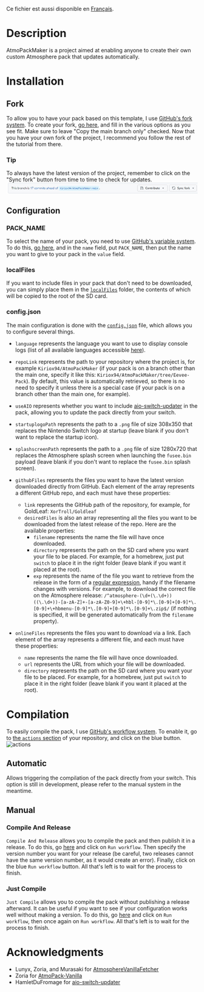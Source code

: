 Ce fichier est aussi disponible en [Français](/readmeFR.md).

# Description
AtmoPackMaker is a project aimed at enabling anyone to create their own custom Atmosphere pack that updates automatically.

# Installation
## Fork
To allow you to have your pack based on this template, I use [GitHub's fork system](https://docs.github.com/en/pull-requests/collaborating-with-pull-requests/working-with-forks/fork-a-repo). To create your fork, [go here](https://github.com/Kiriox94/AtmoPackMaker/fork), and fill in the various options as you see fit. Make sure to leave "Copy the main branch only" checked. Now that you have your own fork of the project, I recommend you follow the rest of the tutorial from there.

### Tip
To always have the latest version of the project, remember to click on the "Sync fork" button from time to time to check for updates.\
![sync_fork_button](/.github/sync_fork_button.png)

## Configuration

### PACK_NAME
To select the name of your pack, you need to use [GitHub's variable system](https://docs.github.com/en/actions/learn-github-actions/variables). To do this, [go here](../../settings/variables/actions/new), and in the `name` field, put `PACK_NAME`, then put the name you want to give to your pack in the `value` field.

### localFiles
If you want to include files in your pack that don't need to be downloaded, you can simply place them in the [`localFiles`](/localFiles) folder, the contents of which will be copied to the root of the SD card.

### config.json
The main configuration is done with the [`config.json`](/config.json) file, which allows you to configure several things.

- `language` represents the language you want to use to display console logs (list of all available languages accessible [here](/translation.csv)).

- `repoLink` represents the path to your repository where the project is, for example `Kiriox94/AtmoPackMaker` (if your pack is on a branch other than the main one, specify it like this: `Kiriox94/AtmoPackMaker/tree/Eevee-Pack`). By default, this value is automatically retrieved, so there is no need to specify it unless there is a special case (if your pack is on a branch other than the main one, for example).

- `useAIO` represents whether you want to include [aio-switch-updater](https://github.com/HamletDuFromage/aio-switch-updater) in the pack, allowing you to update the pack directly from your switch.

- `startuplogoPath` represents the path to a `.png` file of size 308x350 that replaces the Nintendo Switch logo at startup (leave blank if you don't want to replace the startup icon).

- `splashscreenPath` represents the path to a `.png` file of size 1280x720 that replaces the Atmosphere splash screen when launching the `fusee.bin` payload (leave blank if you don't want to replace the `fusee.bin` splash screen).

- `githubFiles` represents the files you want to have the latest version downloaded directly from GitHub. Each element of the array represents a different GitHub repo, and each must have these properties:
    - `link` represents the GitHub path of the repository, for example, for GoldLeaf: `XorTroll/Goldleaf`
    - `desiredFiles` is also an array representing all the files you want to be downloaded from the latest release of the repo. Here are the available properties:
        - `filename` represents the name the file will have once downloaded.
        - `directory` represents the path on the SD card where you want your file to be placed. For example, for a homebrew, just put `switch` to place it in the right folder (leave blank if you want it placed at the root).
        - `exp` represents the name of the file you want to retrieve from the release in the form of a [regular expression](https://www.regular-expressions.info/), handy if the filename changes with versions. For example, to download the correct file on the Atmosphere release: `/^atmosphere-(\d+(\.\d+))((\.\d+))-[a-zA-Z]+-[a-zA-Z0-9]+\+hbl-[0-9]*\.[0-9]+[0-9]*\.[0-9]+\+hbmenu-[0-9]*\.[0-9]+[0-9]*\.[0-9]+\.zip$/` (if nothing is specified, it will be generated automatically from the `filename` property).

- `onlineFiles` represents the files you want to download via a link. Each element of the array represents a different file, and each must have these properties:
    - `name` represents the name the file will have once downloaded.
    - `url` represents the URL from which your file will be downloaded.
    - `directory` represents the path on the SD card where you want your file to be placed. For example, for a homebrew, just put `switch` to place it in the right folder (leave blank if you want it placed at the root).
         
# Compilation
To easily compile the pack, I use [GitHub's workflow system](https://docs.github.com/en/actions/using-workflows/about-workflows). To enable it, go to [the `actions` section](/actions) of your repository, and click on the blue button.\
![actions](../../.github/actions.png)

## Automatic
Allows triggering the compilation of the pack directly from your switch. This option is still in development, please refer to the manual system in the meantime.

## Manual
### Compile And Release
`Compile And Release` allows you to compile the pack and then publish it in a release. To do this, go [here](../../actions/workflows/releaseOnTag.yml) and click on `Run workflow`. Then specify the version number you want for your release (be careful, two releases cannot have the same version number, as it would create an error). Finally, click on the blue `Run workflow` button. All that's left is to wait for the process to finish.
### Just Compile
`Just Compile` allows you to compile the pack without publishing a release afterward. It can be useful if you want to see if your configuration works well without making a version. To do this, go [here](../../actions/workflows/node.js.yml) and click on `Run workflow`, then once again on `Run workflow`. All that's left is to wait for the process to finish.

# Acknowledgments
- Lunyx, Zoria, and Murasaki for [AtmosphereVanillaFetcher](https://github.com/Lunyyx/AtmosphereVanillaFetcher-cli)
- Zoria for [AtmoPack-Vanilla](https://github.com/THZoria/AtmoPack-Vanilla)
- HamletDuFromage for [aio-switch-updater](https://github.com/HamletDuFromage/aio-switch-updater)
